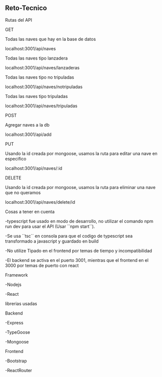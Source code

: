 ## Reto-Tecnico

Rutas del API

GET

Todas las naves que hay en la base de datos

localhost:3001/api/naves 


Todas las naves tipo lanzadera

localhost:3001/api/naves/lanzaderas

Todas las naves tipo no tripuladas

localhost:3001/api/naves/notripuladas

Todas las naves tipo tripuladas

localhost:3001/api/naves/tripuladas 

POST

Agregar naves a la db

localhost:3001/api/add 

PUT

Usando la id creada por mongoose, usamos la ruta para editar una nave en especifico

localhost:3001/api/naves/:id 

DELETE

Usando la id creada por mongoose, usamos la ruta para eliminar una nave que no queramos

localhost:3001/api/naves/delete/id 

Cosas a tener en cuenta


-typescript fue usado en modo de desarrollo, no utilizar el comando npm run dev para usar el API (Usar ``npm start´´).


-Se usa ´´tsc´´ en consola para que el codigo de typescript sea transformado a javascript y guardado en build


-No utilize Tipado en el frontend por temas de tiempo y incompatibilidad


-El backend se activa en el puerto 3001, mientras que el frontend en el 3000 por temas de puerto con react

Framework

-Nodejs

-React

librerias usadas

Backend

-Express

-TypeGoose

-Mongoose

Frontend

-Bootstrap

-ReactRouter
